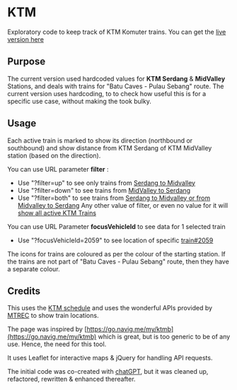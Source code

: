 # KTM
Exploratory code to keep track of KTM Komuter trains. You can get the [live version here](https://arun-ks.github.io/KTM/)

## Purpose
The current version used hardcoded values for **KTM Serdang** & **MidValley** Stations, and deals with trains for "Batu Caves - Pulau Sebang" route.
The current version uses hardcoding, to to check how useful this is for a specific use case, without making the took bulky.

## Usage
Each active train is marked to show its direction (northbound or southbound) and show distance from KTM Serdang of KTM MidValley station (based on the direction).

You can use URL parameter **filter** :
- Use "?filter=up" to see only trains from [Serdang to Midvalley](https://arun-ks.github.io/KTM/?filter=up)
- Use "?filter=down" to see trains from [MidValley to Serdang](https://arun-ks.github.io/KTM/?filter=down)
- Use "?filter=both" to see trains from [Serdang to Midvalley or from Midvalley to Serdang](https://arun-ks.github.io/KTM/?filter=both)
Any other value of filter, or even no value for it will [show all active KTM Trains](https://arun-ks.github.io/KTM/)

You can use URL Parameter **focusVehicleId** to see data for 1 selected train
- Use "?focusVehicleId=2059" to see location of specific [train#2059](https://arun-ks.github.io/KTM/?focusVehicleId=2059)

The icons for trains are coloured as per the colour of the starting station. If the trains are not part of "Batu Caves - Pulau Sebang" route, then they have a separate colour.


## Credits
This uses the [KTM schedule](https://www.ktmb.com.my/TrainTime.html) and uses the wonderful APIs provided by [MTREC](https://www.mtrec.name.my/api.html) to show train locations.

The page was inspired by [https://go.navig.me/my/ktmb](https://go.navig.me/my/ktmb) which is great, but is too generic to be of any use. Hence, the need for this tool.

It uses Leaflet for interactive maps & jQuery for handling API requests. 

The initial code was co-created with [chatGPT](https://chatgpt.com), but it was cleaned up, refactored, rewritten & enhanced thereafter.
